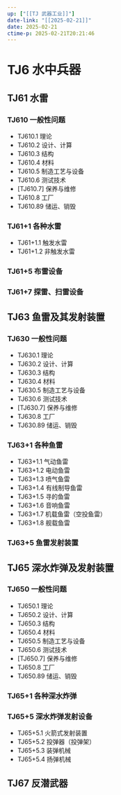 ```yaml
---
up: ["[[TJ 武器工业]]"]
date-link: "[[2025-02-21]]"
date: 2025-02-21
ctime-p: 2025-02-21T20:21:46
---
```


# TJ6 水中兵器

## TJ61 水雷

### TJ610 一般性问题

- TJ610.1 理论
- TJ610.2 设计、计算
- TJ610.3 结构
- TJ610.4 材料
- TJ610.5 制造工艺与设备
- TJ610.6 测试技术
- [TJ610.7] 保养与维修
- TJ610.8 工厂
- TJ610.89 储运、销毁

### TJ61+1 各种水雷

- TJ61+1.1 触发水雷
- TJ61+1.2 非触发水雷

### TJ61+5 布雷设备

### TJ61+7 探雷、扫雷设备

## TJ63 鱼雷及其发射装置

### TJ630 一般性问题

- TJ630.1 理论
- TJ630.2 设计、计算
- TJ630.3 结构
- TJ630.4 材料
- TJ630.5 制造工艺与设备
- TJ630.6 测试技术
- [TJ630.7] 保养与维修
- TJ630.8 工厂
- TJ630.89 储运、销毁

### TJ63+1 各种鱼雷

- TJ63+1.1 气动鱼雷
- TJ63+1.2 电动鱼雷
- TJ63+1.3 喷气鱼雷
- TJ63+1.4 有线制导鱼雷
- TJ63+1.5 寻的鱼雷
- TJ63+1.6 音响鱼雷
- TJ63+1.7 机载鱼雷（空投鱼雷）
- TJ63+1.8 舰载鱼雷

### TJ63+5 鱼雷发射装置

## TJ65 深水炸弹及发射装置

### TJ650 一般性问题

- TJ650.1 理论
- TJ650.2 设计、计算
- TJ650.3 结构
- TJ650.4 材料
- TJ650.5 制造工艺与设备
- TJ650.6 测试技术
- [TJ650.7] 保养与维修
- TJ650.8 工厂
- TJ650.89 储运、销毁

### TJ65+1 各种深水炸弹

### TJ65+5 深水炸弹发射设备

- TJ65+5.1 火箭式发射装置
- TJ65+5.2 投弹器（投弹架）
- TJ65+5.3 装弹机械
- TJ65+5.4 扬弹机械

## TJ67 反潜武器
